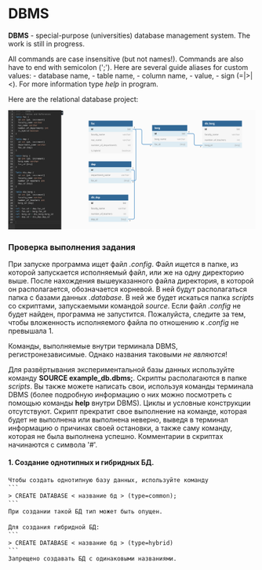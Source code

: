 # DBMS

**DBMS** - special-purpose (universities) database management system. The work is still in progress.

All commands are case insensitive (but not names!). Commands are also have to end with semicolon (';'). Here are several guide aliases for custom values: <db> - database name, <tb> - table name, <cl> - column name, <val> - value, <sgn> - sign (=|>|<). For more information type *help* in program.

Here are the relational database project:

![database](./img/DB.png)

### Проверка выполнения задания

При запуске программа ищет файл *.config*. Файл ищется в папке, из которой запускается исполняемый файл, или же на одну директорию выше. После нахождения вышеуказанного файла директория, в которой он располагается, обозначается корневой. В ней будут располагаться папка с базами данных *.database*. В ней же будет искаться папка *scripts* со скриптами, запускаемыми командой *source*. Если файл *.config* не будет найден, программа не запустится. Пожалуйста, следите за тем, чтобы вложенность исполняемого файла по отношению к *.config*  не превышала 1.

Команды, выполняемые внутри терминала DBMS, регистронезависимые. Однако названия таковыми *не являются*!

Для развёртывания экспериментальной базы данных используйте команду **SOURCE example_db.dbms;**. Скрипты располагаются в папке *scripts*. Вы также можете написать свои, используя команды терминала DBMS (более подробную информацию о них можно посмотреть c помощью команды  **help** внутри DBMS). Циклы и условные конструкции отсутствуют. Скрипт прекратит свое выполнение на команде, которая будет не выполнена или выполнена неверно, выведя в терминал информацию о причинах своей остановки, а также саму команду, которая не была выполнена успешно. Комментарии в скриптах начинаются с символа '#'.

#### 1. Создание однотипных и гибридных БД.
    
    Чтобы создать однотипную базу данных, используйте команду 
    ```
    > CREATE DATABASE < название бд > (type=common);
    ```
    При создании такой БД тип может быть опущен. 

    Для создания гибридной БД:  
    ```
    > CREATE DATABASE < название бд > (type=hybrid)
    ```
    Запрещено создавать БД с одинаковыми названиями. 
